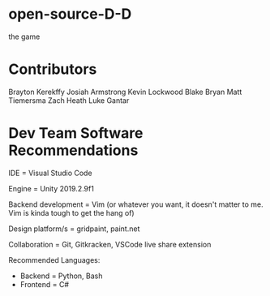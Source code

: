 # open-source-D-D
the game 
# Contributors
Brayton Kerekffy
Josiah Armstrong
Kevin Lockwood
Blake Bryan
Matt Tiemersma
Zach Heath
Luke Gantar

# Dev Team Software Recommendations
IDE = Visual Studio Code

Engine = Unity 2019.2.9f1

Backend development = Vim (or whatever you want, it doesn't matter to me. Vim is kinda tough to get the hang of)

Design platform/s = gridpaint, paint.net

Collaboration = Git, Gitkracken, VSCode live share extension

Recommended Languages:
* Backend = Python, Bash
* Frontend = C#
